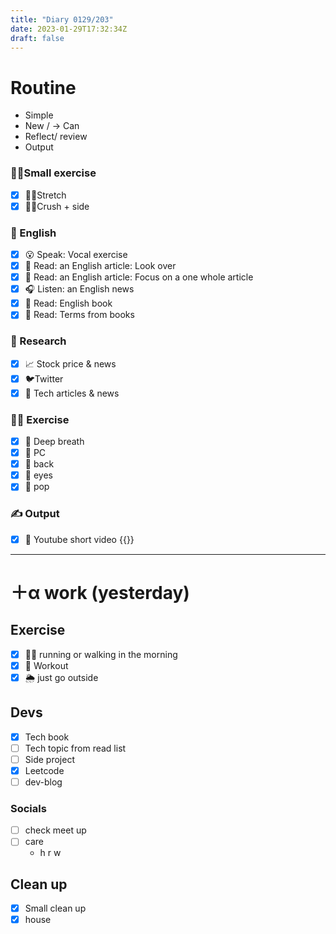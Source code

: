 ```yaml
---
title: "Diary 0129/203"  
date: 2023-01-29T17:32:34Z
draft: false
---
```

# Routine

- Simple
- New / → Can
- Reflect/ review
- Output

### 🧘‍♀️Small exercise

- [x]  🤸‍♂️Stretch
- [x]  🧎‍♀️Crush + side

### 🏴󠁧󠁢󠁥󠁮󠁧󠁿 English

- [x]  😮 Speak: Vocal exercise
- [x]  📖 Read: an English article: Look over
- [x]  📖 Read: an English article: Focus on a one whole article
- [x]  🎧 Listen:  an English news
- [x]  📖 Read: English book
- [x]  📖 Read: Terms from books

### 👀 Research

- [x]  📈 Stock price & news
- [x]  🐦Twitter
- [x]  👾 Tech articles & news

### 🧘‍♀️ Exercise

- [x]  🧘 Deep breath
- [x]  🧘 PC
- [x]  🙆 back
- [x]  🧐 eyes
- [x]  🕺 pop

### ✍️ Output

- [x]  🎥 Youtube short video {{<youtube gz-SidwSLFY>}}

---

# ＋α work (yesterday)

## Exercise

- [x]  🏃‍♀️ running or walking in the morning
- [x]  💪 Workout
- [x]  🌦 just go outside

## Devs

- [x]  Tech book
- [ ]  Tech topic from read list
- [ ]  Side project
- [x]  Leetcode
- [ ]  dev-blog

### Socials

- [ ]  check meet up
- [ ]  care
    - h r w

### 

## Clean up

- [x]  Small clean up
- [x]  house